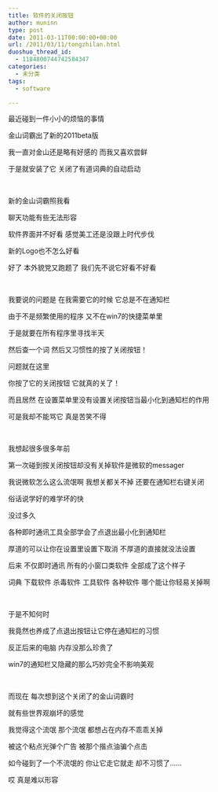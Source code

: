 ```yaml
---
title: 软件的关闭按钮
author: muninn
type: post
date: 2011-03-11T00:00:00+00:00
url: /2011/03/11/tongzhilan.html
duoshuo_thread_id:
  - 1184800744742584347
categories:
  - 未分类
tags:
  - software

---
```

最近碰到一件小小的烦恼的事情

金山词霸出了新的2011beta版

我一直对金山还是略有好感的 而我又喜欢尝鲜

于是就安装了它 关闭了有道词典的自动启动

&#160;

新的金山词霸照我看

聊天功能有些无法形容

软件界面并不好看 感觉美工还是没跟上时代步伐

新的Logo也不怎么好看

好了 本外貌党又跑题了 我们先不说它好看不好看

&#160;

我要说的问题是 在我需要它的时候 它总是不在通知栏

由于不是频繁使用的程序 又不在win7的快捷菜单里

于是就要在所有程序里寻找半天

然后查一个词 然后又习惯性的按了关闭按钮！

问题就在这里

你按了它的关闭按钮 它就真的关了！

而且居然 在设置菜单里没有设置关闭按钮当最小化到通知栏的作用

可是我却不能骂它 真是苦笑不得

&#160;

我想起很多很多年前

第一次碰到按关闭按钮却没有关掉软件是微软的messager

我说微软怎么这么流氓啊 我想关都关不掉 还要在通知栏右键关闭

俗话说学好的难学坏的快

没过多久

各种即时通讯工具全部学会了点退出最小化到通知栏

厚道的可以让你在设置里设置下取消 不厚道的直接就没法设置

后来 不仅即时通讯 所有的小窗口类软件 全部成了这个样子

词典 下载软件 杀毒软件 工具软件 各种软件 哪个能让你轻易关掉啊

&#160;

于是不知何时

我竟然也养成了点退出按钮让它停在通知栏的习惯

反正后来的电脑 内存没那么珍贵了

win7的通知栏又隐藏的那么巧妙完全不影响美观

&#160;

而现在 每次想到这个关闭了的金山词霸时

就有些世界观崩坏的感觉

我觉得这个流氓 那个流氓 都想占在内存不乖乖关掉

被这个粘点光弹个广告 被那个揩点油骗个点击

如今碰到了一个不流氓的 你让它走它就走 却不习惯了……

哎 真是难以形容
